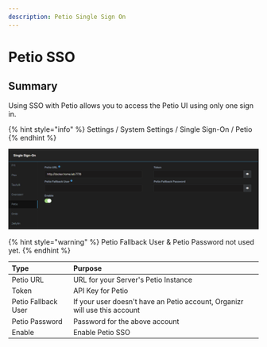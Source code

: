 ```yaml
---
description: Petio Single Sign On
---
```


# Petio SSO

## Summary

Using SSO with Petio allows you to access the Petio UI using only one sign in.

{% hint style="info" %}
Settings / System Settings / Single Sign-On / Petio
{% endhint %}

![](../../.gitbook/assets/image%20%2847%29.png)

{% hint style="warning" %}
Petio Fallback User & Petio Password not used yet.
{% endhint %}

| **Type** | **Purpose** |
| :--- | :--- |
| Petio URL | URL for your Server's Petio Instance |
| Token | API Key for Petio |
| Petio Fallback User | If your user doesn't have an Petio account, Organizr will use this account |
|  Petio Password | Password for the above account |
| Enable | Enable Petio SSO |

